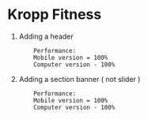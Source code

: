 # Kropp Fitness

1.  Adding a header

        	Performance:
        	Mobile version = 100%
        	Computer version - 100%

2.  Adding a section banner ( not slider )

        	Performance:
        	Mobile version = 100%
        	Computer version - 100%
